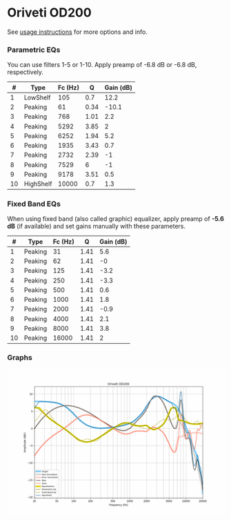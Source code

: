 # Oriveti OD200
See [usage instructions](https://github.com/jaakkopasanen/AutoEq#usage) for more options and info.

### Parametric EQs
You can use filters 1-5 or 1-10. Apply preamp of -6.8 dB or -6.8 dB, respectively.

|   # | Type      |   Fc (Hz) |    Q |   Gain (dB) |
|-----|-----------|-----------|------|-------------|
|   1 | LowShelf  |       105 | 0.7  |        12.2 |
|   2 | Peaking   |        61 | 0.34 |       -10.1 |
|   3 | Peaking   |       768 | 1.01 |         2.2 |
|   4 | Peaking   |      5292 | 3.85 |         2   |
|   5 | Peaking   |      6252 | 1.94 |         5.2 |
|   6 | Peaking   |      1935 | 3.43 |         0.7 |
|   7 | Peaking   |      2732 | 2.39 |        -1   |
|   8 | Peaking   |      7529 | 6    |        -1   |
|   9 | Peaking   |      9178 | 3.51 |         0.5 |
|  10 | HighShelf |     10000 | 0.7  |         1.3 |

### Fixed Band EQs
When using fixed band (also called graphic) equalizer, apply preamp of **-5.6 dB** (if available) and set gains manually with these parameters.

|   # | Type    |   Fc (Hz) |    Q |   Gain (dB) |
|-----|---------|-----------|------|-------------|
|   1 | Peaking |        31 | 1.41 |         5.6 |
|   2 | Peaking |        62 | 1.41 |        -0   |
|   3 | Peaking |       125 | 1.41 |        -3.2 |
|   4 | Peaking |       250 | 1.41 |        -3.3 |
|   5 | Peaking |       500 | 1.41 |         0.6 |
|   6 | Peaking |      1000 | 1.41 |         1.8 |
|   7 | Peaking |      2000 | 1.41 |        -0.9 |
|   8 | Peaking |      4000 | 1.41 |         2.1 |
|   9 | Peaking |      8000 | 1.41 |         3.8 |
|  10 | Peaking |     16000 | 1.41 |         2   |

### Graphs
![](./Oriveti%20OD200.png)
